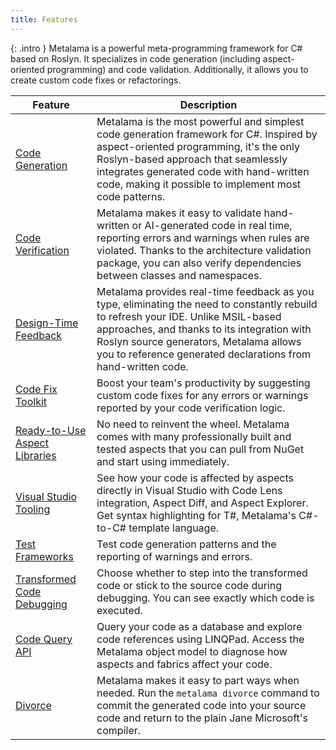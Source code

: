 ```yaml
---
title: Features
---
```


{: .intro }
Metalama is a powerful meta-programming framework for C# based on Roslyn. It specializes in code generation (including aspect-oriented programming) and code validation. Additionally, it allows you to create custom code fixes or refactorings.

| Feature | Description |
|----------|----------|
| [Code Generation](/features/core/code-generation) | Metalama is the most powerful and simplest code generation framework for C#. Inspired by aspect-oriented programming, it's the only Roslyn-based approach that seamlessly integrates generated code with hand-written code, making it possible to implement most code patterns. |
| [Code Verification](/features/core/code-verification) | Metalama makes it easy to validate hand-written or AI-generated code in real time, reporting errors and warnings when rules are violated. Thanks to the architecture validation package, you can also verify dependencies between classes and namespaces. |
| [Design-Time Feedback](/features/core/design-time-feedback) | Metalama provides real-time feedback as you type, eliminating the need to constantly rebuild to refresh your IDE. Unlike MSIL-based approaches, and thanks to its integration with Roslyn source generators, Metalama allows you to reference generated declarations from hand-written code. |
| [Code Fix Toolkit](/features/core/codefixes) <i class="premium"></i>| Boost your team's productivity by suggesting custom code fixes for any errors or warnings reported by your code verification logic. |
| [Ready-to-Use Aspect Libraries](/features/productivity/aspect-libraries) | No need to reinvent the wheel. Metalama comes with many professionally built and tested aspects that you can pull from NuGet and start using immediately. |
| [Visual Studio Tooling](/features/productivity/tooling) <i class="premium"></i> | See how your code is affected by aspects directly in Visual Studio with Code Lens integration, Aspect Diff, and Aspect Explorer. Get syntax highlighting for T#, Metalama's C#-to-C# template language. |
| [Test Frameworks](/features/productivity/testing) | Test code generation patterns and the reporting of warnings and errors. |
| [Transformed Code Debugging](/features/productivity/debugging) | Choose whether to step into the transformed code or stick to the source code during debugging. You can see exactly which code is executed. |
| [Code Query API](/features/extensibility/code-query) | Query your code as a database and explore code references using LINQPad. Access the Metalama object model to diagnose how aspects and fabrics affect your code. |
| [Divorce](/features/extensibility/divorce) | Metalama makes it easy to part ways when needed. Run the `metalama divorce` command to commit the generated code into your source code and return to the plain Jane Microsoft's compiler. |
